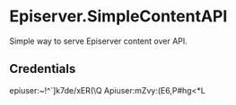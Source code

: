 # Episerver.SimpleContentAPI
Simple way to serve Episerver content over API.

## Credentials
epiuser:~!^`]k7de/xER(\Q
Apiuser:mZvy:(E6,P#hg<*L